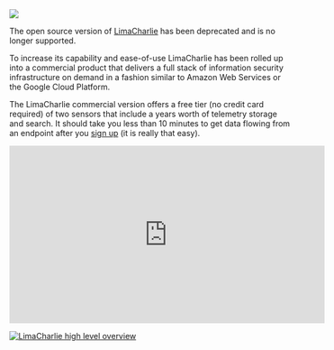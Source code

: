 <img src="https://storage.googleapis.com/limacharlie-io/logo_horizontal.png" />


The open source version of [LimaCharlie](https://limacharlie.io) has been deprecated and is no longer supported.

To increase its capability and ease-of-use LimaCharlie has been rolled up into a commercial product that delivers a full stack of information security infrastructure on demand in a fashion similar to Amazon Web Services or the Google Cloud Platform.

The LimaCharlie commercial version offers a free tier (no credit card required) of two sensors that include a years worth of telemetry storage and search. It should take you less than 10 minutes to get data flowing from an endpoint after you [sign up](https://app.limacharlie.io/) (it is really that easy).

<iframe width="560" height="315" src="https://www.youtube.com/embed/mxAxIn3E2Ew" frameborder="0" allow="accelerometer; autoplay; encrypted-media; gyroscope; picture-in-picture" allowfullscreen></iframe>

[![LimaCharlie high level overview](https://img.youtube.com/vi/mxAxIn3E2Ew/0.jpg)](https://www.youtube.com/watch?v=mxAxIn3E2Ew)
